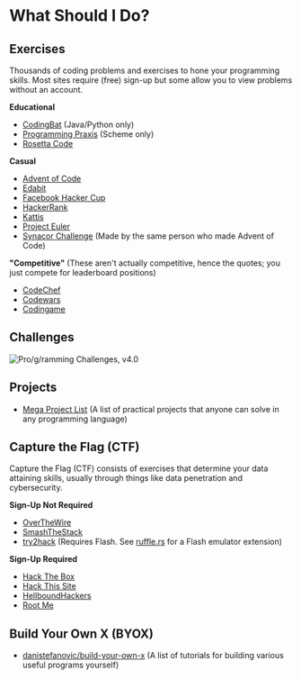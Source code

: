 What Should I Do?
=================

Exercises
---------
Thousands of coding problems and exercises to hone your programming skills. Most sites require (free) sign-up but some allow you to view problems without an account.

**Educational**
* [CodingBat](https://codingbat.com/) (Java/Python only)
* [Programming Praxis](https://programmingpraxis.com/contents/chron/) (Scheme only)
* [Rosetta Code](http://rosettacode.org/wiki/Rosetta_Code)

**Casual**
* [Advent of Code](https://adventofcode.com/)
* [Edabit](https://edabit.com/)
* [Facebook Hacker Cup](https://www.facebook.com/hackercup/past_rounds)
* [HackerRank](https://hackerrank.com/)
* [Kattis](https://open.kattis.com/)
* [Project Euler](https://projecteuler.net/)
* [Synacor Challenge](https://challenge.synacor.com/) (Made by the same person who made Advent of Code)

**"Competitive"** (These aren't actually competitive, hence the quotes; you just compete for leaderboard positions)
* [CodeChef](https://codechef.com/)
* [Codewars](https://codewars.com/)
* [Codingame](https://codingame.com/)

Challenges
----------
![Pro/g/ramming Challenges, v4.0](https://cdn.discordapp.com/attachments/267624335836053506/512380391060144148/1533339804771.png)

Projects
--------
* [Mega Project List](https://github.com/karan/Projects/blob/master/README.md) (A list of practical projects that anyone can solve in any programming language)

Capture the Flag (CTF)
----------------------
Capture the Flag (CTF) consists of exercises that determine your data attaining skills, usually through things like data penetration and cybersecurity.

**Sign-Up Not Required**
* [OverTheWire](https://overthewire.org/wargames/)
* [SmashTheStack](http://smashthestack.org/wargames.html)
* [try2hack](http://www.try2hack.nl/) (Requires Flash. See [ruffle.rs](https://ruffle.rs/) for a Flash emulator extension)

**Sign-Up Required**
* [Hack The Box](https://hackthebox.eu/)
* [Hack This Site](https://hackthissite.org/)
* [HellboundHackers](https://www.hellboundhackers.org/)
* [Root Me](https://www.root-me.org/)

Build Your Own X (BYOX)
-----------------------
* [danistefanovic/build-your-own-x](https://github.com/danistefanovic/build-your-own-x) (A list of tutorials for building various useful programs yourself)
